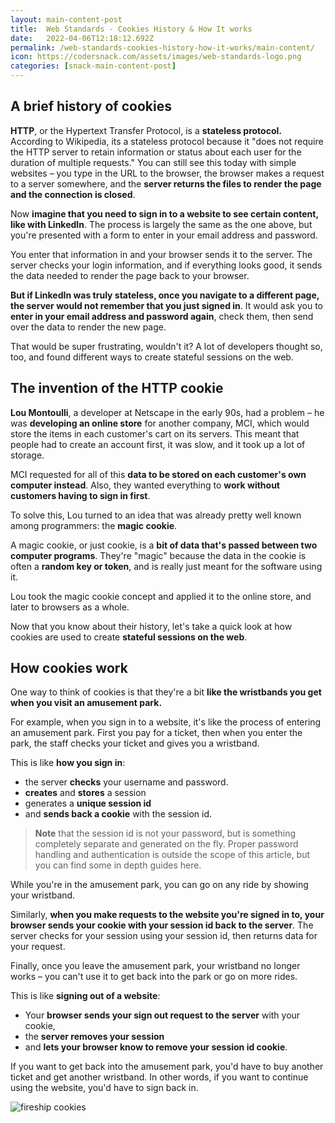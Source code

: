 ```yaml
---
layout: main-content-post
title:  Web Standards - Cookies History & How It works
date:   2022-04-06T12:18:12.692Z
permalink: /web-standards-cookies-history-how-it-works/main-content/
icon: https://codersnack.com/assets/images/web-standards-logo.png
categories: [snack-main-content-post]
---
```



##  A brief history of cookies

**HTTP**, or the Hypertext Transfer Protocol, is a **stateless protocol.** According to Wikipedia, its a stateless protocol because it "does not require the HTTP server to retain information or status about each user for the duration of multiple requests." You can still see this today with simple websites – you type in the URL to the browser, the browser makes a request to a server somewhere, and the **server returns the files to render the page and the connection is closed**.

Now **imagine that you need to sign in to a website to see certain content, like with LinkedIn**. The process is largely the same as the one above, but you're presented with a form to enter in your email address and password.

You enter that information in and your browser sends it to the server. The server checks your login information, and if everything looks good, it sends the data needed to render the page back to your browser.

**But if LinkedIn was truly stateless, once you navigate to a different page, the server would not remember that you just signed in**. It would ask you to **enter in your email address and password again**, check them, then send over the data to render the new page.

That would be super frustrating, wouldn't it? A lot of developers thought so, too, and found different ways to create stateful sessions on the web.


##   The invention of the HTTP cookie

**Lou Montoulli**, a developer at Netscape in the early 90s, had a problem – he was **developing an online store** for another company, MCI, which would store the items in each customer's cart on its servers. This meant that people had to create an account first, it was slow, and it took up a lot of storage.

MCI requested for all of this **data to be stored on each customer's own computer instead**. Also, they wanted everything to **work without customers having to sign in first**.

To solve this, Lou turned to an idea that was already pretty well known among programmers: the **magic cookie**.

A magic cookie, or just cookie, is a **bit of data that's passed between two computer programs**. They're "magic" because the data in the cookie is often a **random key or token**, and is really just meant for the software using it.

Lou took the magic cookie concept and applied it to the online store, and later to browsers as a whole.

Now that you know about their history, let's take a quick look at how cookies are used to create **stateful sessions on the web**.


##  How cookies work

One way to think of cookies is that they're a bit **like the wristbands you get when you visit an amusement park.**

For example, when you sign in to a website, it's like the process of entering an amusement park. First you pay for a ticket, then when you enter the park, the staff checks your ticket and gives you a wristband.

This is like **how you sign in**:
- the server **checks** your username and password.
- **creates** and **stores** a session
- generates a **unique session id**
- and **sends back a cookie** with the session id.

> **Note** that the session id is not your password, but is something completely separate and generated on the fly. Proper password handling and authentication is outside the scope of this article, but you can find some in depth guides here.

While you're in the amusement park, you can go on any ride by showing your wristband.

Similarly, **when you make requests to the website you're signed in to, your browser sends your cookie with your session id back to the server**. The server checks for your session using your session id, then returns data for your request.

Finally, once you leave the amusement park, your wristband no longer works – you can't use it to get back into the park or go on more rides.

This is like **signing out of a website**:
- Your **browser sends your sign out request to the server** with your cookie, 
- the **server removes your session**
- and **lets your browser know to remove your session id cookie**.

If you want to get back into the amusement park, you'd have to buy another ticket and get another wristband. In other words, if you want to continue using the website, you'd have to sign back in.


![fireship cookies](https://codersnack.com/assets/images/fireship-cookies.png)
